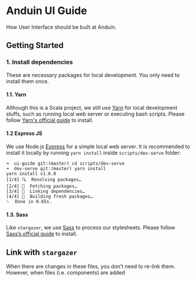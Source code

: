 # Anduin UI Guide
How User Interface should be built at Anduin.

## Getting Started

### 1. Install dependencies
These are necessary packages for local development. You only need to install them once.

#### 1.1. Yarn
Although this is a Scala project, we still use [Yarn](https://yarnpkg.com/en/) for local development stuffs, such as running local web server or executing bash scripts. Please follow [Yarn's official guide](https://yarnpkg.com/en/docs/install) to install.

#### 1.2 Express JS
We use Node.js [Express](https://expressjs.com) for a simple local web server. It is recommended to install it locally by running `yarn install` inside `scripts/dev-serve` folder:

```
➜  ui-guide git:(master) cd scripts/dev-serve
➜  dev-serve git:(master) yarn install
yarn install v1.6.0
[1/4] 🔍  Resolving packages…
[2/4] 🚚  Fetching packages…
[3/4] 🔗  Linking dependencies…
[4/4] 📃  Building fresh packages…
✨  Done in 0.65s.
```

#### 1.3. Sass
Like `stargazer`, we use [Sass](https://sass-lang.com) to process our stylesheets. Please follow [Sass’s official guide](https://sass-lang.com/install) to install.

## Link with `stargazer`
When there are changes in these files, you don’t need to re-link them. However, when files (i.e. components) are added
